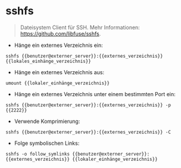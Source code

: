 # sshfs

> Dateisystem Client für SSH.
> Mehr Informationen: <https://github.com/libfuse/sshfs>.

- Hänge ein externes Verzeichnis ein:

`sshfs {{benutzer@externer_server}}:{{externes_verzeichnis}} {{lokales_einhänge_verzeichnis}}`

- Hänge ein externes Verzeichnis aus:

`umount {{lokaler_einhänge_verzeichnis}}`

- Hänge ein externes Verzeichnis unter einem bestimmten Port ein:

`sshfs {{benutzer@externer_server}}:{{externes_verzeichnis}} -p {{2222}}`

- Verwende Komprimierung:

`sshfs {{benutzer@externer_server}}:{{externes_verzeichnis}} -C`

- Folge symbolischen Links:

`sshfs -o follow_symlinks {{benutzer@externer_server}}:{{externes_verzeichnis}} {{lokaler_einhänge_verzeichnis}}`
